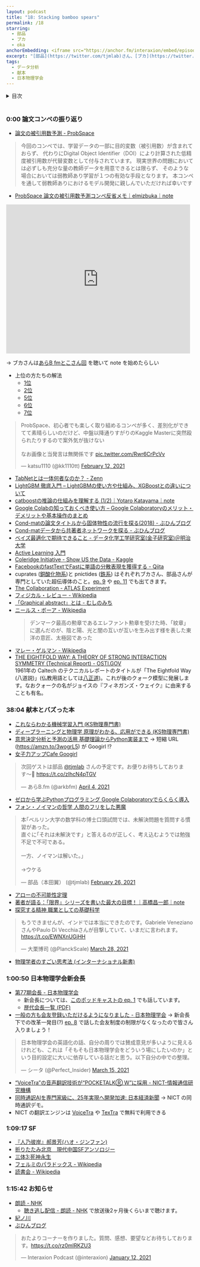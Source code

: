 ```yaml
---
layout: podcast
title: "18: Stacking bamboo spears"
permalink: /18
starring:
  - 部品
  - ブカ
  - oka
anchorEmbedding: <iframe src="https://anchor.fm/interaxion/embed/episodes/18-Stacking-bamboo-spears-----oka-eue6h2" height="102px" width="400px" frameborder="0" scrolling="no"></iframe>
excerpt: "[部品](https://twitter.com/tjmlab)さん、[ブカ](https://twitter.com/elmizbuka)さんと論文コンペ、献本とバズった本などについて話しました。"
tags:
  - データ分析
  - 献本
  - 日本物理学会
---
```


<details>
<!-- https://github.com/gettalong/kramdown/issues/155#issuecomment-339793629 -->
<summary markdown='span'>目次</summary>
<nav>
  * this unordered seed list will be replaced by toc as unordered list
  {:toc}
<!-- https://stackoverflow.com/a/38419441/11480802 -->
</nav>
</details>
<br>

### 0:00 論文コンペの振り返り

- [論文の被引用数予測 - ProbSpace](https://prob.space/competitions/citation_prediction)

>今回のコンペでは、学習データの一部に目的変数（被引用数）が含まれておらず、
>代わりにDigital Object Identifier（DOI）により計算された低精度被引用数が代替変数として付与されています。
>現実世界の問題においては必ずしも充分な量の教師データを用意できるとは限らず、
>そのような場合においては弱教師あり学習が１つの有効な手段となります。
>本コンペを通して弱教師ありにおけるモデル開発に親しんでいただければ幸いです

- [ProbSpace 論文の被引用数予測コンペ反省メモ｜elmizbuka｜note](https://note.com/elmizbuka/n/n083bcd3c4b64)

<div style="text-align: center;">
<iframe class="note-embed" src="https://note.com/embed/notes/n083bcd3c4b64" style="border: 0; display: block; max-width: 99%; width: 494px; padding: 0px; margin: 10px 0px; position: static; visibility: visible;" height="400"></iframe><script async src="https://note.mu/scripts/embed.js" charset="utf-8"></script>
</div>

→ ブカさんは[あらB fmとこさん回](https://arkbfm.github.io/episode/13) を聴いて note を始めたらしい

- 上位の方たちの解法
  - [1位](https://prob.space/competitions/citation_prediction/discussions/hiroto-Post757ba7f2ccfe5b3c5ed1)
  - [2位](https://prob.space/competitions/citation_prediction/discussions/skywalker-Post1a0100ad6cab3a4d4838)
  - [5位](https://prob.space/competitions/citation_prediction/discussions/katwooo414-Post749c2d1ed1ac87a1db72)
  - [6位](https://www.smartbowwow.com/2021/03/probspace.html)
  - [7位](https://prob.space/competitions/citation_prediction/discussions/Apolo_py-Post7bbbaf175fb4d7976ab8)

<blockquote class="twitter-tweet tw-align-center"><p lang="ja" dir="ltr">ProbSpace、初心者でも楽しく取り組めるコンペが多く、差別化ができてて素晴らしいのだけど、中盤以降通りすがりのKaggle Masterに突然殴られたりするので案外気が抜けない<br><br>なお画像と当発言は無関係です <a href="https://t.co/Rwr6CrPcVv">pic.twitter.com/Rwr6CrPcVv</a></p>&mdash; katsu1110 (@kk1110tt) <a href="https://twitter.com/kk1110tt/status/1360198006729941000?ref_src=twsrc%5Etfw">February 12, 2021</a>
</blockquote> <script async src="https://platform.twitter.com/widgets.js" charset="utf-8"></script>

- [TabNetとは一体何者なのか？ - Zenn](https://zenn.dev/sinchir0/articles/9228eccebfbf579bfdf4)
- [LightGBM 徹底入門 – LightGBMの使い方や仕組み、XGBoostとの違いについて](https://www.codexa.net/lightgbm-beginner/)
- [catboostの推論の仕組みを理解する (1/2)｜Yotaro Katayama｜note](https://note.com/y_katayama/n/n30feff33acd9)
- [Google Colabの知っておくべき使い方 – Google Colaboratoryのメリット・デメリットや基本操作のまとめ](https://www.codexa.net/how-to-use-google-colaboratory/)
- [Cond-matの論文タイトルから固体物性の流行を探る(2018) - ぶひんブログ](http://buhin-blog.blogspot.com/2019/01/cond-mat.html)
- [Cond-matデータから共著者ネットワークを探る - ぶひんブログ](https://buhin-blog.blogspot.com/2020/05/cond-mat.html)
- [ベイズ最適化で期待できること - データ化学工学研究室(金子研究室)＠明治大学](https://datachemeng.com/post-3310/)
- [Active Learning 入門](https://www.slideshare.net/shuyo/introduction-to-active-learning-25787487)
- [Coleridge Initiative - Show US the Data - Kaggle](https://www.kaggle.com/c/coleridgeinitiative-show-us-the-data/)
- [FacebookのfastTextでFastに単語の分散表現を獲得する - Qiita](https://qiita.com/icoxfog417/items/42a95b279c0b7ad26589)
- cuprates ([銅酸化物系](https://ja.wikipedia.org/wiki/%E9%8A%85%E9%85%B8%E5%8C%96%E7%89%A9%E8%B6%85%E4%BC%9D%E5%B0%8E%E4%BD%93))と pnictides ([鉄系](https://ja.wikipedia.org/wiki/%E9%89%84%E7%B3%BB%E8%B6%85%E4%BC%9D%E5%B0%8E%E7%89%A9%E8%B3%AA)) はそれぞれブカさん、部品さんが専門としていた超伝導体のこと。[ep. 9](https://interaxion-podcast.github.io/9) や [ep. 11](https://interaxion-podcast.github.io/11) でも出てきます。
- [The Collaboration - ATLAS Experiment](https://atlas.cern/discover/collaboration)
- [フィジカル・レビュー - Wikipedia](https://ja.wikipedia.org/wiki/%E3%83%95%E3%82%A3%E3%82%B8%E3%82%AB%E3%83%AB%E3%83%BB%E3%83%AC%E3%83%93%E3%83%A5%E3%83%BC)
- [「Graphical abstract」とは - むしのみち](https://naturalist2008.hatenablog.com/entry/20130131/1359624933)
- [ニールス・ボーア - Wikipedia](https://ja.wikipedia.org/wiki/%E3%83%8B%E3%83%BC%E3%83%AB%E3%82%B9%E3%83%BB%E3%83%9C%E3%83%BC%E3%82%A2#%E5%80%8B%E4%BA%BA%E7%9A%84%E9%96%A2%E5%BF%83)  
  >デンマーク最高の勲章であるエレファント勲章を受けた時、「紋章」に選んだのが、陰と陽、光と闇の互いが互いを生み出す様を表した東洋の意匠、太極図であった  
- [マレー・ゲルマン - Wikipedia](https://ja.wikipedia.org/wiki/%E3%83%9E%E3%83%AC%E3%83%BC%E3%83%BB%E3%82%B2%E3%83%AB%E3%83%9E%E3%83%B3)  
- [THE EIGHTFOLD WAY: A THEORY OF STRONG INTERACTION SYMMETRY (Technical Report) - OSTI.GOV](https://www.osti.gov/biblio/4008239)  
1961年の Caltech のテクニカルレポートのタイトルが「The Eightfold Way (八道説)」(仏教用語としては[八正道](https://ja.wikipedia.org/wiki/%E5%85%AB%E6%AD%A3%E9%81%93))。これが後のクォーク模型に発展します。なおクォークの名がジョイスの『フィネガンズ・ウェイク』に由来することも有名。

### 38:04 献本とバズった本

- [これならわかる機械学習入門 (KS物理専門書)](https://amzn.to/2PVnGcI)
- [ディープラーニングと物理学 原理がわかる、応用ができる (KS物理専門書)](https://amzn.to/2Q1cyek)
- [意思決定分析と予測の活用 基礎理論からPython実装まで](https://amzn.to/3wogrL5) → 短縮 URL (<https://amzn.to/3wogrL5>) が Googirl !?
- [女子力アップCafe Googirl](https://googirl.jp/)

<blockquote class="twitter-tweet tw-align-center"><p lang="ja" dir="ltr">次回ゲストは部品 <a href="https://twitter.com/tjmlab?ref_src=twsrc%5Etfw">@tjmlab</a> さんの予定です。お便りお待ちしております〜🙋 <a href="https://t.co/zIhcN4pTGV">https://t.co/zIhcN4pTGV</a></p>&mdash; あらB.fm (@arkbfm) <a href="https://twitter.com/arkbfm/status/1378598338375786502?ref_src=twsrc%5Etfw">April 4, 2021</a>
</blockquote> <script async src="https://platform.twitter.com/widgets.js" charset="utf-8"></script>

- [ゼロから学ぶPythonプログラミング Google Colaboratoryでらくらく導入](https://amzn.to/31JALZb)
- [フォン・ノイマンの哲学 人間のフリをした悪魔](https://amzn.to/3mcGhwK)

<blockquote class="twitter-tweet tw-align-center"><p lang="ja" dir="ltr">本｢ベルリン大学の数学科の博士口頭試問では、未解決問題を質問する慣習があった。<br>直ぐに｢それは未解決です」と答えるのが正しく、考え込むようでは勉強不足で不可である。<br><br>一方、ノイマンは解いた。」<br><br>→ウケる</p>&mdash; 部品（本田翼） (@tjmlab) <a href="https://twitter.com/tjmlab/status/1365221770039414785?ref_src=twsrc%5Etfw">February 26, 2021</a>
</blockquote> <script async src="https://platform.twitter.com/widgets.js" charset="utf-8"></script>

- [アローの不可能性定理](http://plaza.umin.ac.jp/~kodama/ethics/wordbook/arrow.html)
- [著者が語る：「限界」シリーズを書いた最大の目標！｜高橋昌一郎｜note](https://note.com/logician/n/nac643b02dcf0)
- [探究する精神 職業としての基礎科学](https://amzn.to/3sNu1Fk)

<blockquote class="twitter-tweet tw-align-center"><p lang="ja" dir="ltr">もうできませんが、インドでは本当にできたのです。Gabriele VenezianoさんやPaulo Di Vecchiaさんが目撃していて、いまだに言われます。 <a href="https://t.co/EWNXnUGjHH">https://t.co/EWNXnUGjHH</a></p>&mdash; 大栗博司 (@PlanckScale) <a href="https://twitter.com/PlanckScale/status/1376011502751117313?ref_src=twsrc%5Etfw">March 28, 2021</a>
</blockquote> <script async src="https://platform.twitter.com/widgets.js" charset="utf-8"></script>

- [物理学者のすごい思考法 (インターナショナル新書)](https://amzn.to/3qiRpZq)

### 1:00:50 日本物理学会新会長

- [第77期会長 - 日本物理学会](https://www.jps.or.jp/outline/kaicho.php)
  - 新会長については、[このポッドキャストの ep. 1](https://interaxion-podcast.github.io/1) でも話しています。
  - [歴代会長一覧 (PDF)](https://www.jps.or.jp/outline/rekidaikaicho.pdf)
- [一般の方も会友登録いただけるようになりました - 日本物理学会](https://www.jps.or.jp/information/2021/04/post_113.php) → 新会長下での改革一発目(?) [ep. 8](https://interaxion-podcast.github.io/8) で話した会友制度の制限がなくなったので皆さん入りましょう！

<blockquote class="twitter-tweet tw-align-center"><p lang="ja" dir="ltr">日本物理学会の英語化の話、自分の周りでは賛成意見が多いように見えるけれども、これは「そもそも日本物理学会をどういう場にしたいのか」という目的設定に大いに依存している話だと思う。以下自分の中での整理。</p>&mdash; シータ (@Perfect_Insider) <a href="https://twitter.com/Perfect_Insider/status/1371459183824965636?ref_src=twsrc%5Etfw">March 15, 2021</a>
</blockquote> <script async src="https://platform.twitter.com/widgets.js" charset="utf-8"></script>

- [“VoiceTra”の音声翻訳技術が“POCKETALKⓇ W”に採用 - NICT-情報通信研究機構](https://www.nict.go.jp/info/topics/2018/07/180726-1.html)
- [同時通訳AIを専門家級に、25年実現へ開発加速: 日本経済新聞](https://www.nikkei.com/article/DGXZQOGG251N80V21C20A1000000/) → NICT の同時通訳デモ。
- NICT の翻訳エンジンは [VoiceTra](https://voicetra.nict.go.jp/) や [TexTra](https://mt-auto-minhon-mlt.ucri.jgn-x.jp/) で無料で利用できる

### 1:09:17 SF

- [『人乃彼岸』郝景芳(ハオ・ジンファン)](https://amzn.to/3dzD9r2)
- [折りたたみ北京　現代中国SFアンソロジー](https://amzn.to/3cVzAMK)
- [三体3:死神永生](https://amzn.to/3moKxt1)
- [フェルミのパラドックス - Wikipedia](https://ja.wikipedia.org/wiki/%E3%83%95%E3%82%A7%E3%83%AB%E3%83%9F%E3%81%AE%E3%83%91%E3%83%A9%E3%83%89%E3%83%83%E3%82%AF%E3%82%B9)
- [読書会 - Wikipedia](https://ja.wikipedia.org/wiki/%E8%AA%AD%E6%9B%B8%E4%BC%9A)

### 1:15:42 お知らせ

- [朗読 - NHK](https://www4.nhk.or.jp/roudoku/)
  - [聴き逃し配信 - 朗読 - NHK](https://www4.nhk.or.jp/roudoku/316/) で放送後2ヶ月後くらいまで聴けます。
- [紀ノ川](https://amzn.to/3fKBlhn)
- [ぶひんブログ](http://buhin-blog.blogspot.com/)

<blockquote class="twitter-tweet tw-align-center"><p lang="ja" dir="ltr">おたよりコーナーを作りました。質問、感想、要望などお待ちしております。<a href="https://t.co/rz0mlRKZU3">https://t.co/rz0mlRKZU3</a></p>&mdash; Interaxion Podcast (@interaxion) <a href="https://twitter.com/interaxion/status/1348936492488421378?ref_src=twsrc%5Etfw">January 12, 2021</a>
</blockquote> <script async src="https://platform.twitter.com/widgets.js" charset="utf-8"></script>
